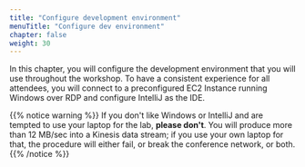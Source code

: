 ```yaml
---
title: "Configure development environment"
menuTitle: "Configure dev environment"
chapter: false
weight: 30
---
```


In this chapter, you will configure the development environment that you will use throughout the workshop. To have a consistent experience for all attendees, you will connect to a preconfigured EC2 Instance running Windows over RDP and configure IntelliJ as the IDE.


{{% notice warning %}}
If you don't like Windows or IntelliJ and are tempted to use your laptop for the lab, **please don't**. You will produce more than 12 MB/sec into a Kinesis data stream; if you use your own laptop for that, the procedure will either fail, or break the conference network, or both.
{{% /notice %}}

